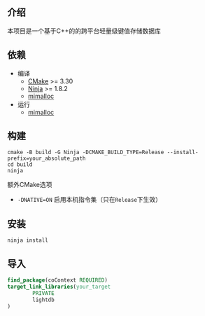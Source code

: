 ## 介绍

本项目是一个基于C++的的跨平台轻量级键值存储数据库

## 依赖

- 编译
    - [CMake](https://cmake.org) >= 3.30
    - [Ninja](https://ninja-build.org) >= 1.8.2
    - [mimalloc](https://github.com/microsoft/mimalloc)
- 运行
    - [mimalloc](https://github.com/microsoft/mimalloc)

## 构建

```shell
cmake -B build -G Ninja -DCMAKE_BUILD_TYPE=Release --install-prefix=your_absolute_path
cd build
ninja
```

额外CMake选项

- `-DNATIVE=ON` 启用本机指令集（只在`Release`下生效）

## 安装

```shell
ninja install
```

## 导入

```cmake
find_package(coContext REQUIRED)
target_link_libraries(your_target
        PRIVATE
        lightdb
)
```
